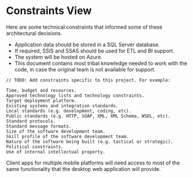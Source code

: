 # Constraints View

Here are some technical constraints that informed some of these architectural decisions.

- Application data should be stored in a SQL Server database. 
- If required, SSIS and SSAS should be used for ETL and BI support.
- The system will be hosted on Azure.
- This document contains most tribal knowledge needed to work with the code, in case the original team is not available for support.

`// TODO: Add constraints specific to this project. For example:`

    Time, budget and resources.
    Approved technology lists and technology constraints.
    Target deployment platform.
    Existing systems and integration standards.
    Local standards (e.g. development, coding, etc).
    Public standards (e.g. HTTP, SOAP, XML, XML Schema, WSDL, etc).
    Standard protocols.
    Standard message formats.
    Size of the software development team.
    Skill profile of the software development team.
    Nature of the software being built (e.g. tactical or strategic).
    Political constraints.
    Use of internal intellectual property.

Client apps for multiple mobile platforms will need access to most of the same functionality that the desktop web application will provide. 

